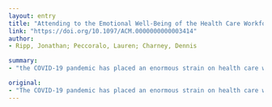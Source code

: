 ```yaml
---
layout: entry
title: "Attending to the Emotional Well-Being of the Health Care Workforce in a New York City Health System During the COVID-19 Pandemic"
link: "https://doi.org/10.1097/ACM.0000000000003414"
author:
- Ripp, Jonathan; Peccoralo, Lauren; Charney, Dennis

summary:
- "the COVID-19 pandemic has placed an enormous strain on health care workers. The mental stressors necessitate a strong well-being support model for staff. An MSHS employee, faculty, and Trainee Crisis Support Task Force-created in early March 2020. Task force identified 3 priority areas central to promoting and maintaining the well-beach of the entire MSHS workforce during the pandemie."

original:
- "The COVID-19 pandemic has placed an enormous strain on health care workers, and its potential impact has implications for the physical and emotional well-being of the work force. As hospital systems run far over capacity, facing possible shortages of critical care medical resources and personal protective equipment as well as clinician deaths, the psychological stressors necessitate a strong well-being support model for staff. At the Mount Sinai Health System (MSHS) in New York City, health care workers have been heroically providing front-line care to COVID-19 patients while facing their own appropriate fears for their personal safety in the setting of contagion. This moral obligation cannot be burdened by unacceptable risks; the health system's full support is required to address the needs of its workforce.In this Invited Commentary, the authors describe how an MSHS Employee, Faculty, and Trainee Crisis Support Task Force-created in early March 2020 and composed of behavioral health, human resources, and well-being leaders from across the health system-used a rapid needs assessment model to capture the concerns of the workforce related to the COVID-19 pandemic. The task force identified 3 priority areas central to promoting and maintaining the well-being of the entire MSHS workforce during the pandemic: meeting basic daily needs; enhancing communications for delivery of current, reliable, and reassuring messages; and developing robust psychosocial and mental health support options. Using a work group strategy, the task force operationalized the roll-out of support initiatives for each priority area. Attending to the emotional well-being of health care workers has emerged as a central element in the MSHS COVID-19 response, which continues to be committed to the physical and emotional needs of a workforce that courageously faces this crisis."
---
```


